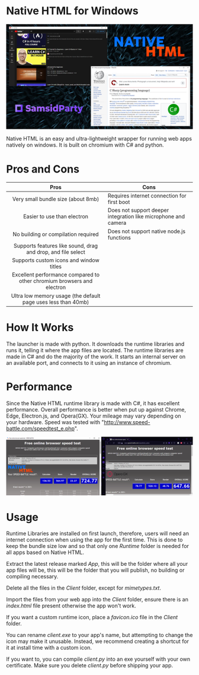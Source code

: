 # Native HTML for Windows

![Native HTML Demonstration](https://github.com/SamarthCat/Native-HTML-for-Windows/blob/main/Images/Thumbnail.png)

Native HTML is an easy and ultra-lightweight wrapper for running web apps natively on windows.
It is built on chromium with C# and python.

# Pros and Cons

|                                  Pros                                  | Cons                                                           |
|:----------------------------------------------------------------------:|----------------------------------------------------------------|
|                   Very small bundle size (about 8mb)                   |           Requires internet connection for first boot          |
|                       Easier to use than electron                      | Does not support deeper integration like microphone and camera |
|                   No building or compilation required                  |            Does not support native node.js functions           |
|      Supports features like sound, drag and drop, and file select      |                                                                |
|                 Supports custom icons and window titles                |                                                                |
| Excellent performance compared to other chromium browsers and electron |                                                                |
|      Ultra low memory usage (the default page uses less than 40mb)     |                                                                |

# How It Works

The launcher is made with python. It downloads the runtime libraries and runs it, telling it where the app files are located.
The runtime libraries are made in C# and do the majority of the work.
It starts an internal server on an available port, and connects to it using an instance of chromium.


# Performance

Since the Native HTML runtime library is made with C#, it has excellent performance.
Overall performance is better when put up against Chrome, Edge, Electron.js, and Opera(GX).
Your mileage may vary depending on your hardware.
Speed was tested with "http://www.speed-battle.com/speedtest_e.php".

![Native HTML beating Opera GX](https://github.com/SamarthCat/Native-HTML-for-Windows/blob/main/Images/Performance.png)

# Usage

Runtime Libraries are installed on first launch, therefore, users will need an internet connection when using the app for the first time. This is done to keep the bundle size low and so that only one *Runtime* folder is needed for all apps based on Native HTML.

Extract the latest release marked *App*, this will be the folder where all your app files will be, this will be the folder that you will publish, no building or compiling necessary.

Delete all the files in the *Client* folder, except for *mimetypes.txt*.

Import the files from your web app into the *Client* folder, ensure there is an *index.html* file present otherwise the app won't work.

If you want a custom runtime icon, place a *favicon.ico* file in the *Client* folder.

You can rename *client.exe* to your app's name, but attempting to change the icon may make it unusable. Instead, we recommend creating a shortcut for it at install time with a custom icon.

If you want to, you can compile *client.py* into an exe yourself with your own certificate. Make sure you delete *client.py* before shipping your app.
